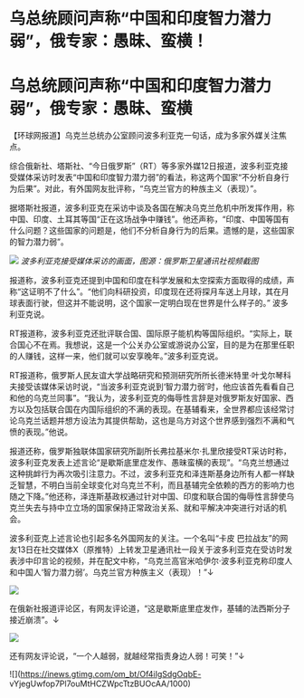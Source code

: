 # 乌总统顾问声称“中国和印度智力潜力弱”，俄专家：愚昧、蛮横！

# 乌总统顾问声称“中国和印度智力潜力弱”，俄专家：愚昧、蛮横

【环球网报道】乌克兰总统办公室顾问波多利亚克一句话，成为多家外媒关注焦点。

综合俄新社、塔斯社、“今日俄罗斯”（RT）等多家外媒12日报道，波多利亚克接受媒体采访时发表“中国和印度智力潜力弱”的看法，称这两个国家“不分析自身行为后果”。对此，有外国网友批评称，“乌克兰官方的种族主义（表现）”。

据塔斯社报道，波多利亚克在采访中谈及各国在解决乌克兰危机中所发挥作用，称中国、印度、土耳其等国“正在这场战争中赚钱”。他还声称，“印度、中国等国有什么问题？这些国家的问题是，他们不分析自身行为的后果。遗憾的是，这些国家的智力潜力弱”。

![](https://inews.gtimg.com/om_bt/OzfxblBKv4LFGrdv9WzF7n7X40ZYm2_d28DYPXv4WXvQsAA/1000)
_波多利亚克接受媒体采访的画面，图源：俄罗斯卫星通讯社视频截图_

报道称，波多利亚克还提到中国和印度在科学发展和太空探索方面取得的成绩，声称“这证明不了什么”。“他们向科研投资，印度现在还将探月车送上月球，其在月球表面行驶，但这并不能说明，这个国家一定明白现在世界是什么样子的。”
波多利亚克说。

RT报道称，波多利亚克还批评联合国、国际原子能机构等国际组织。“实际上，联合国心不在焉。我想说，这是一个公关办公室或游说办公室，目的是为在那里任职的人赚钱，这样一来，他们就可以安享晚年。”波多利亚克说。

RT报道称，俄罗斯人民友谊大学战略研究和预测研究所所长德米特里·叶戈尔琴科夫接受该媒体采访时说，“当波多利亚克说到‘智力潜力弱’时，他应该首先看看自己和他的乌克兰同事”。“我认为，波多利亚克的侮辱性言辞是对俄罗斯友好国家、西方以及包括联合国在内国际组织的不满的表现。在基辅看来，全世界都应该经常讨论乌克兰话题并想方设法为其提供帮助，这也是乌方对这个世界感到强烈不满和气愤的表现。”他说。

报道还称，俄罗斯独联体国家研究所副所长弗拉基米尔·扎里欣接受RT采访时称，波多利亚克发表上述言论“是歇斯底里症发作、愚昧蛮横的表现”。“乌克兰想通过这种挑衅行为再次吸引注意力。不过，波多利亚克和泽连斯基身边所有人都一样缺乏智慧，不明白当前全球变化对乌克兰不利，而且基辅完全依赖的西方的影响力也随之下降。”他还称，泽连斯基政权通过针对中国、印度和联合国的侮辱性言辞使乌克兰失去与持中立立场的国家保持正常政治关系、就和平解决冲突进行对话的机会。

波多利亚克上述言论也引起多名外国网友的关注。一个名叫“卡皮
巴拉战友”的网友13日在社交媒体X（原推特）上转发卫星通讯社一段关于波多利亚克在受访时发表涉中印言论的视频，并在配文中称，“乌克兰高官米哈伊尔·波多利亚克称印度人和中国人‘智力潜力弱’。乌克兰官方种族主义（表现）！”↓

![](https://inews.gtimg.com/om_bt/O1qEDafhvyhUOoOMfWaN53BOgdYKmPLTKd-7YWLHO6zgMAA/1000)

在俄新社报道评论区，有网友评论道，“这是歇斯底里症发作，基辅的法西斯分子接近崩溃”。↓

![](https://inews.gtimg.com/om_bt/OQqy2HY6u1u_1D1EHzsMBgOTfWE9yrmfd1SyEOjOzYRroAA/1000)

还有网友评论说，“一个人越弱，就越经常指责身边人弱！可笑！”↓

![](https://inews.gtimg.com/om_bt/Of4iIgSdgOqbE-
vYjegUwfop7Pl7ouMtHCZWpcTtzBUOcAA/1000)

